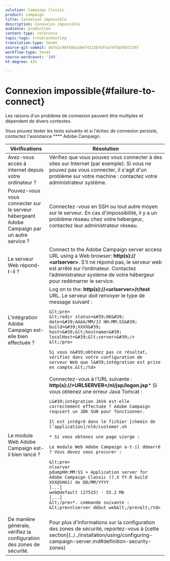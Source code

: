 ```yaml
---
solution: Campaign Classic
product: campaign
title: Connexion impossible
description: Connexion impossible
audience: production
content-type: reference
topic-tags: troubleshooting
translation-type: tm+mt
source-git-commit: eb7e1c98f69ba20ef4222bfefea74fdaf6072397
workflow-type: tm+mt
source-wordcount: '349'
ht-degree: 42%

---
```



# Connexion impossible{#failure-to-connect}

Les raisons d&#39;un problème de connexion peuvent être multiples et dépendent de divers contextes.

Vous pouvez tester les tests suivants et si l&#39;échec de connexion persiste, contactez l&#39;assistance **** Adobe Campaign.



<table> 
 <thead> 
  <tr> 
   <th>Vérifications<br /> </th> 
   <th>Résolution<br /> </th> 
  </tr> 
 </thead> 
 <tbody> 
  <tr> 
   <td>Avez-vous accès à internet depuis votre ordinateur ?</td> 
   <td>Vérifiez que vous pouvez vous connecter à des sites sur Internet (par exemple). Si vous ne pouvez pas vous connecter, il s'agit d'un problème sur votre machine : contactez votre administrateur système.</td>
  </tr>
  <tr> 
   <td>Pouvez-vous vous connecter sur le serveur hébergeant Adobe Campaign par un autre service ?</td> 
   <td>Connectez-vous en SSH ou tout autre moyen sur le serveur. En cas d'impossibilité, il y a un problème réseau chez votre hébergeur, contactez leur administrateur réseau.</td>
  </tr>
  <tr> 
   <td>Le serveur Web répond-t-il ?</td> 
   <td>Connect to the Adobe Campaign server access URL using a Web browser: <b>http(s):// &lt;urlserver&gt;</b>. S’il ne répond pas, le serveur web est arrêté sur l’ordinateur. Contactez l’administrateur système de votre hébergeur pour redémarrer le service.</td>
  </tr>
  <tr> 
   <td>L'intégration Adobe Campaign est-elle bien effectuée ?</td> 
   <td>Log on to the: <b>http(s)://&lt;urlserver&gt;/r/test</b> URL. Le serveur doit renvoyer le type de message suivant :

    &lt;pre>
    &lt;redir status=&#39;OK&#39; date=&#39;AAAA/MM/JJ HH:MM:SS&#39; build=&#39;XXXX&#39; host=&#39;&lt;hostname>&#39; localHost=&#39;&lt;server>&#39;/>
    &lt;/pre>
    
    Si vous n&#39;obtenez pas ce résultat, vérifiez dans votre configuration de serveur Web que l&#39;intégration est prise en compte.&lt;/td>
</tr>
  <tr> 
   <td>Le module Web Adobe Campaign est-il bien lancé ?</td> 
   <td>
   Connectez-vous à l’URL suivante : <b>http(s)://&gt;URLSERVER&lt;/nl/jsp/logon.jsp</b>* Si vous obtenez une erreur Java Tomcat :

    L&#39;intégration JAVA est-elle correctement effectuée ? Adobe Campaign requiert un JDK SUN pour fonctionner.
    
    Il est intégré dans le fichier [chemin de l’application]/nl6/customer.sh
    
    * Si vous obtenez une page vierge :
    
    Le module Web Adobe Campaign a-t-il démarré ? Vous devez vous procurer :
    
    &lt;pre>
    nlserver
    pdumpHH:MM:SS > Application server for Adobe Campaign Classic (7.X YY.R build XXX@SHA1) de DD/MM/YYYY
    [...]
    web@default (27515) - 55.2 Mb
    [...]
    &lt;/pre>*. commande suivante : &lt;pre>nlserver début web&lt;/pre>&lt;/td>
    
    
    
    
    
    
    
</tr>
  <tr>
  	<td>De manière générale, vérifiez la configuration des zones de sécurité.</td>
  	<td>Pour plus d'informations sur la configuration des zones de sécurité, reportez-vous à [cette section](../../installation/using/configuring-campaign-server.md#definition-security-zones)</td>
  </tr>
 </tbody> 
</table>

